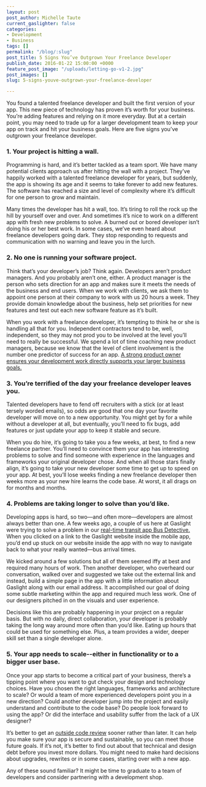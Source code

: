 ```yaml
---
layout: post
post_author: Michelle Taute
current_gaslighter: false
categories:
- Development
- Business
tags: []
permalink: "/blog/:slug"
post_title: 5 Signs You’ve Outgrown Your Freelance Developer
publish_date: 2016-01-22 15:00:00 +0000
feature_post_image: "/uploads/letting-go-v1-2.jpg"
post_images: []
slug: 5-signs-youve-outgrown-your-freelance-developer

---
```

You found a talented freelance developer and built the first version of your app. This new piece of technology has proven it’s worth for your business. You’re adding features and relying on it more everyday. But at a certain point, you may need to trade up for a larger development team to keep your app on track and hit your business goals. Here are five signs you’ve outgrown your freelance developer. 

### 1. Your project is hitting a wall.
Programming is hard, and it’s better tackled as a team sport. We have many potential clients approach us after hitting the wall with a project. They’ve happily worked with a talented freelance developer for years, but suddenly, the app is showing its age and it seems to take forever to add new features. The software has reached a size and level of complexity where it’s difficult for one person to grow and maintain.
 
Many times the developer has hit a wall, too. It’s tiring to roll the rock up the hill by yourself over and over. And sometimes it’s nice to work on a different app with fresh new problems to solve. A burned out or bored developer isn’t doing his or her best work. In some cases, we’ve even heard about freelance developers going dark. They stop responding to requests and communication with no warning and leave you in the lurch. 

### 2. No one is running your software project.
Think that’s your developer’s job? Think again. Developers aren’t product managers. And you probably aren’t one, either. A product manager is the person who sets direction for an app and makes sure it meets the needs of the business and end users. When we work with clients, we ask them to appoint one person at their company to work with us 20 hours a week. They provide domain knowledge about the business, help set priorities for new features and test out each new software feature as it’s built.
 
When you work with a freelance developer, it’s tempting to think he or she is handling all that for you. Independent contractors tend to be, well, independent, so they may not prod you to be involved at the level you’ll need to really be successful. We spend a lot of time coaching new product managers, because we know that the level of client involvement is the number one predictor of success for an app. [A strong product owner ensures your development work directly supports your larger business goals.](https://teamgaslight.com/blog/the-case-of-the-missing-product-owner)  
 
### 3. You’re terrified of the day your freelance developer leaves you. 
Talented developers have to fend off recruiters with a stick (or at least tersely worded emails), so odds are good that one day your favorite developer will move on to a new opportunity. You might get by for a while without a developer at all, but eventually, you’ll need to fix bugs, add features or just update your app to keep it stable and secure.
 
When you do hire, it’s going to take you a few weeks, at best, to find a new freelance partner. You’ll need to convince them your app has interesting problems to solve and find someone with experience in the languages and frameworks your original developer chose. And when all those stars finally align, it’s going to take your new developer some time to get up to speed on your app. At best, you’ll lose weeks finding a new freelance developer then weeks more as your new hire learns the code base. At worst, it all drags on for months and months. 

### 4. Problems are taking longer to solve than you’d like. 
Developing apps is hard, so two—and often more—developers are almost always better than one. A few weeks ago, a couple of us here at Gaslight were trying to solve a problem in our [real-time transit app Bus Detective.](http://busdetective.com/) When you clicked on a link to the Gaslight website inside the mobile app, you’d end up stuck on our website inside the app with no way to navigate back to what your really wanted—bus arrival times.
 
We kicked around a few solutions but all of them seemed iffy at best and required many hours of work. Then another developer, who overheard our conversation, walked over and suggested we take out the external link and instead, build a simple page in the app with a little information about Gaslight along with our email address. It accomplished our goal of doing some subtle marketing within the app and required much less work. One of our designers pitched in on the visuals and user experience.
 
Decisions like this are probably happening in your project on a regular basis. But with no daily, direct collaboration, your developer is probably taking the long way around more often than you’d like. Eating up hours that could be used for something else. Plus, a team provides a wider, deeper skill set than a single developer alone. 
 
### 5. Your app needs to scale--either in functionality or to a bigger user base. 
Once your app starts to become a critical part of your business, there’s a tipping point where you want to gut check your design and technology choices. Have you chosen the right languages, frameworks and architecture to scale? Or would a team of more experienced developers point you in a new direction? Could another developer jump into the project and easily understand and contribute to the code base? Do people look forward to using the app? Or did the interface and usability suffer from the lack of a UX designer?

It’s better to get an [outside code review](https://teamgaslight.com/services/code-checkup) sooner rather than later. It can help you make sure your app is secure and sustainable, so you can meet those future goals. If it’s not, it’s better to find out about that technical and design debt before you invest more dollars. You might need to make hard decisions about upgrades, rewrites or in some cases, starting over with a new app. 

Any of these sound familiar? It might be time to graduate to a team of developers and consider partnering with a development shop. 
